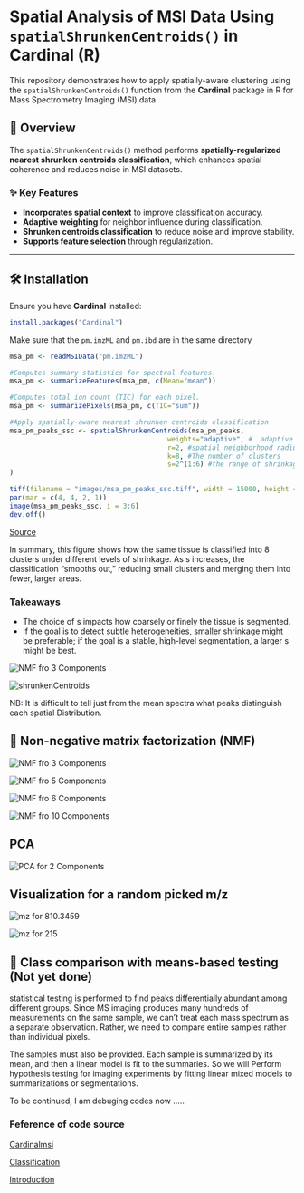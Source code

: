 # Spatial Analysis of MSI Data Using `spatialShrunkenCentroids()` in Cardinal (R)

This repository demonstrates how to apply spatially-aware clustering using the `spatialShrunkenCentroids()` function from the **Cardinal** package in R for Mass Spectrometry Imaging (MSI) data.

## 📌 Overview

The `spatialShrunkenCentroids()` method performs **spatially-regularized nearest shrunken centroids classification**, which enhances spatial coherence and reduces noise in MSI datasets. 

### ✨ Key Features

- **Incorporates spatial context** to improve classification accuracy.
- **Adaptive weighting** for neighbor influence during classification.
- **Shrunken centroids classification** to reduce noise and improve stability.
- **Supports feature selection** through regularization.

---

## 🛠 Installation

Ensure you have **Cardinal** installed:

```r
install.packages("Cardinal")
```
Make sure that the ```pm.imzML``` and ```pm.ibd``` are in the same directory
```r
msa_pm <- readMSIData("pm.imzML")

#Computes summary statistics for spectral features.
msa_pm <- summarizeFeatures(msa_pm, c(Mean="mean"))

#Computes total ion count (TIC) for each pixel.
msa_pm <- summarizePixels(msa_pm, c(TIC="sum"))

#Apply spatially-aware nearest shrunken centroids classification
msa_pm_peaks_ssc <- spatialShrunkenCentroids(msa_pm_peaks,
                                       weights="adaptive", #  adaptive weights for spatial influence.
                                       r=2, #spatial neighborhood radius.
                                       k=8, #The number of clusters
                                       s=2^(1:6) #the range of shrinkage parameters
)

tiff(filename = "images/msa_pm_peaks_ssc.tiff", width = 15000, height = 12000, res = 3000)
par(mar = c(4, 4, 2, 1))
image(msa_pm_peaks_ssc, i = 3:6)
dev.off()
```

[Source](https://bioconductor.org/packages/release/data/experiment/vignettes/CardinalWorkflows/inst/doc/MSI-segmentation.html#retrieving-the-top-mz-values)

In summary, this figure shows how the same tissue is classified into 8 clusters under different levels of shrinkage. As s increases, the classification “smooths out,” reducing small clusters and merging them into fewer, larger areas.


### Takeaways

- The choice of s impacts how coarsely or finely the tissue is segmented.
- If the goal is to detect subtle heterogeneities, smaller shrinkage might be preferable; if the goal is a stable, high-level segmentation, a larger s might be best.



![NMF fro 3 Components](https://github.com/FenosoaRandrianjatovo/meta_base_MSI/blob/main/images/msa_pm_ssc_.png)

![shrunkenCentroids](https://github.com/FenosoaRandrianjatovo/meta_base_MSI/blob/main/images/msa_pm_shrunkenCentroids.png)

NB: It is difficult to tell just from the mean spectra what peaks distinguish each spatial Distribution.


## 📌 Non-negative matrix factorization (NMF)

![NMF fro 3 Components](https://github.com/FenosoaRandrianjatovo/meta_base_MSI/blob/main/images/NMF_ncomp_3_pm.png)

![NMF fro 5 Components](https://github.com/FenosoaRandrianjatovo/meta_base_MSI/blob/main/images/NMF_ncomp_5_pm.png)

![NMF fro 6 Components](https://github.com/FenosoaRandrianjatovo/meta_base_MSI/blob/main/images/NMF_ncomp_6_pm.png)

![NMF fro 10 Components](https://github.com/FenosoaRandrianjatovo/meta_base_MSI/blob/main/images/NMF_ncomp_10_pm.png) 

## PCA

![PCA for 2 Components](https://github.com/FenosoaRandrianjatovo/meta_base_MSI/blob/main/images/msa_nm_pca.png)



## Visualization for a random picked m/z






![mz for 810.3459](https://github.com/FenosoaRandrianjatovo/meta_base_MSI/blob/main/images/msa_nm_ion_image.png)

![mz for 215](https://github.com/FenosoaRandrianjatovo/meta_base_MSI/blob/main/images/msa_nm_ion_image_mz_215.png)


 
## 📌 Class comparison with means-based testing (Not yet done)
statistical testing is performed to find peaks differentially abundant among different groups. Since MS imaging produces many hundreds of measurements on the same sample, we can’t treat each mass spectrum as a separate observation. Rather, we need to compare entire samples rather than individual pixels.

The samples must also be provided. Each sample is summarized by its mean, and then a linear model is fit to the summaries. So we will Perform hypothesis testing for imaging experiments by fitting linear mixed models to summarizations or segmentations.

To be continued, I am debuging codes now .....




 

### Feference of code source 

[Cardinalmsi](https://cardinalmsi.org/)

[Classification](https://bioconductor.org/packages/release/data/experiment/vignettes/CardinalWorkflows/inst/doc/MSI-classification.html)

[Introduction](https://www.aspect-analytics.com/media-blog/introduction-to-mass-spectrometry-imaging-data-analysis)
